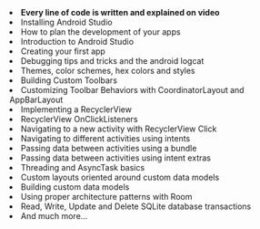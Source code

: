 

<li><strong>Every line of code is written and explained on video</strong></li>
<li>Installing Android Studio</li>
<li>How to plan the development of your apps</li>
<li>Introduction to Android Studio</li>
<li>Creating your first app</li>
<li>Debugging tips and tricks and the android logcat</li>
<li>Themes, color schemes, hex colors and styles</li>
<li>Building Custom Toolbars</li>
<li>Customizing Toolbar Behaviors with CoordinatorLayout and AppBarLayout</li>
<li>Implementing a RecyclerView</li>
<li>RecyclerView OnClickListeners</li>
<li>Navigating to a new activity with RecyclerView Click</li>
<li>Navigating to different activities using intents</li>
<li>Passing data between activities using a bundle</li>
<li>Passing data between activities using intent extras</li>
<li>Threading and AsyncTask basics</li>
<li>Custom layouts oriented around custom data models</li>
<li>Building custom data models</li>
<li>Using proper architecture patterns with Room</li>
<li>Read, Write, Update and Delete SQLite database transactions</li>
<li>And much more...</li>
</ul>
<br>
